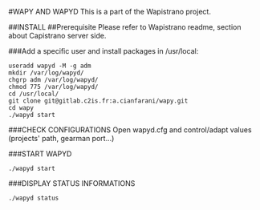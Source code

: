 #WAPY AND WAPYD
This is a part of the Wapistrano project. 

##INSTALL
##Prerequisite
Please refer to Wapistrano readme, section about Capistrano server side.

###Add a specific user and install packages in /usr/local:

```shell
useradd wapyd -M -g adm
mkdir /var/log/wapyd/
chgrp adm /var/log/wapyd/
chmod 775 /var/log/wapyd/
cd /usr/local/
git clone git@gitlab.c2is.fr:a.cianfarani/wapy.git
cd wapy
./wapyd start
```

###CHECK CONFIGURATIONS
Open wapyd.cfg and control/adapt values (projects' path, gearman port...)

###START WAPYD
```
./wapyd start
```

###DISPLAY STATUS INFORMATIONS
```
./wapyd status
```

